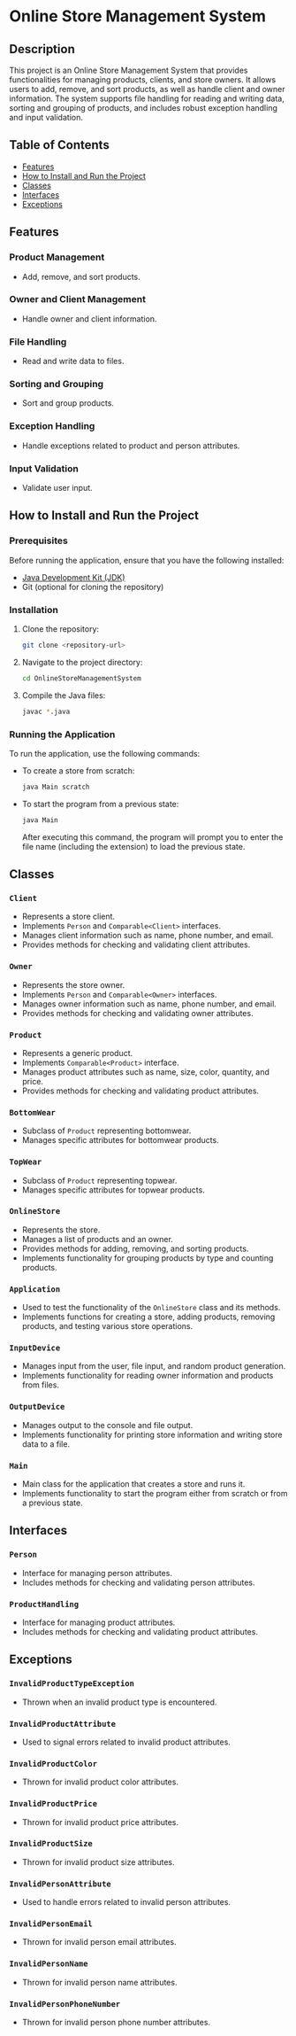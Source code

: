 # Online Store Management System

## Description

This project is an Online Store Management System that provides functionalities for managing products, clients, and store owners. It allows users to add, remove, and sort products, as well as handle client and owner information. The system supports file handling for reading and writing data, sorting and grouping of products, and includes robust exception handling and input validation.

## Table of Contents

- [Features](#features)
- [How to Install and Run the Project](#how-to-install-and-run-the-project)
- [Classes](#classes)
- [Interfaces](#interfaces)
- [Exceptions](#exceptions)

## Features

### Product Management
- Add, remove, and sort products.

### Owner and Client Management
- Handle owner and client information.

### File Handling
- Read and write data to files.

### Sorting and Grouping
- Sort and group products.

### Exception Handling
- Handle exceptions related to product and person attributes.

### Input Validation
- Validate user input.

## How to Install and Run the Project

### Prerequisites

Before running the application, ensure that you have the following installed:

- [Java Development Kit (JDK)](https://www.oracle.com/java/technologies/javase-downloads.html)
- Git (optional for cloning the repository)

### Installation

1. Clone the repository:

    ```bash
    git clone <repository-url>
    ```

2. Navigate to the project directory:

    ```bash
    cd OnlineStoreManagementSystem
    ```

3. Compile the Java files:

    ```bash
    javac *.java
    ```

### Running the Application

To run the application, use the following commands:

- To create a store from scratch:

    ```bash
    java Main scratch
    ```

- To start the program from a previous state:

    ```bash
    java Main
    ```

    After executing this command, the program will prompt you to enter the file name (including the extension) to load the previous state.

## Classes

### `Client`

- Represents a store client.
- Implements `Person` and `Comparable<Client>` interfaces.
- Manages client information such as name, phone number, and email.
- Provides methods for checking and validating client attributes.

### `Owner`

- Represents the store owner.
- Implements `Person` and `Comparable<Owner>` interfaces.
- Manages owner information such as name, phone number, and email.
- Provides methods for checking and validating owner attributes.

### `Product`

- Represents a generic product.
- Implements `Comparable<Product>` interface.
- Manages product attributes such as name, size, color, quantity, and price.
- Provides methods for checking and validating product attributes.

### `BottomWear`

- Subclass of `Product` representing bottomwear.
- Manages specific attributes for bottomwear products.

### `TopWear`

- Subclass of `Product` representing topwear.
- Manages specific attributes for topwear products.

### `OnlineStore`

- Represents the store.
- Manages a list of products and an owner.
- Provides methods for adding, removing, and sorting products.
- Implements functionality for grouping products by type and counting products.

### `Application`

- Used to test the functionality of the `OnlineStore` class and its methods.
- Implements functions for creating a store, adding products, removing products, and testing various store operations.

### `InputDevice`

- Manages input from the user, file input, and random product generation.
- Implements functionality for reading owner information and products from files.

### `OutputDevice`

- Manages output to the console and file output.
- Implements functionality for printing store information and writing store data to a file.

### `Main`

- Main class for the application that creates a store and runs it.
- Implements functionality to start the program either from scratch or from a previous state.

## Interfaces

### `Person`

- Interface for managing person attributes.
- Includes methods for checking and validating person attributes.

### `ProductHandling`

- Interface for managing product attributes.
- Includes methods for checking and validating product attributes.

## Exceptions

### `InvalidProductTypeException`

- Thrown when an invalid product type is encountered.

### `InvalidProductAttribute`

- Used to signal errors related to invalid product attributes.

### `InvalidProductColor`

- Thrown for invalid product color attributes.

### `InvalidProductPrice`

- Thrown for invalid product price attributes.

### `InvalidProductSize`

- Thrown for invalid product size attributes.

### `InvalidPersonAttribute`

- Used to handle errors related to invalid person attributes.

### `InvalidPersonEmail`

- Thrown for invalid person email attributes.

### `InvalidPersonName`

- Thrown for invalid person name attributes.

### `InvalidPersonPhoneNumber`

- Thrown for invalid person phone number attributes.
